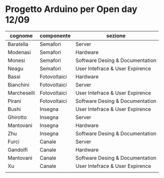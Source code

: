 # Progetto Arduino per Open day 12/09 

| cognome     | componente   | sezione                         |
| ----------- | ------------ | ------------------------------- |
| Baratella   | Semafori     | Server                          |
| Modenasi    | Semafori     | Hardware                        |
| Monesi      | Semafori     | Software Desing & Documentation |
| Neagu       | Semafori     | User Intefrace & User Expirence |
| Bassi       | Fotovoltaici | Hardware                        |
| Bianchini   | Fotovoltaici | Server                          |
| Marcheselli | Fotovoltaici | User Intefrace & User Expirence |
| Pirani      | Fotovoltaici | Software Desing & Documentation |
| Bushi       | Insegna      | User Intefrace & User Expirence |
| Ghirotto    | Insegna      | Server                          |
| Mantovani   | Insegna      | Hardware                        |
| Zhu         | Insegna      | Software Desing & Documentation |
| Furci       | Canale       | Server                          |
| Gandolfi    | Canale       | Hardware                        |
| Mantovani   | Canale       | Software Desing & Documentation |
| Xu          | Canale       | User Intefrace & User Expirence |
|             |              |                                 |

